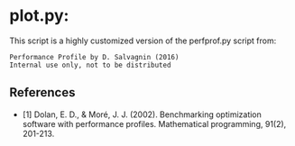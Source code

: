 # plot.py:

This script is a highly customized version of the perfprof.py script from:
```
Performance Profile by D. Salvagnin (2016)
Internal use only, not to be distributed
```

## References

- <a id="dolan2002benchmarking">[1]</a>
Dolan, E. D., & Moré, J. J. (2002). Benchmarking optimization software with performance profiles. Mathematical programming, 91(2), 201-213.

